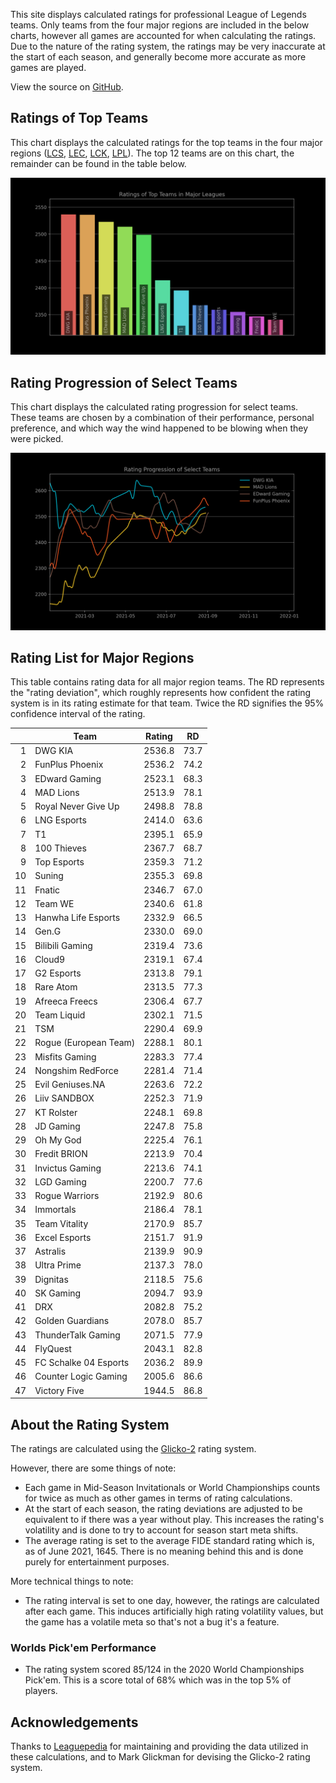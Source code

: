 This site displays calculated ratings for professional League of Legends teams.
Only teams from the four major regions are included in the below charts, however
all games are accounted for when calculating the ratings. Due to the nature of
the rating system, the ratings may be very inaccurate at the start of each
season, and generally become more accurate as more games are played.

View the source on [GitHub][2].

[comment]: <> (Ratings of Teams at MSI 2021)
[comment]: <> (----------------------------)
[comment]: <> (This chart displays the ratings of teams at the Mid-Season Invitational of 2021.)
[comment]: <> (Since MSI is the first international competition of the season, ratings at the)
[comment]: <> (start of the tournament will be based heavily on a team's dominance within their)
[comment]: <> (region, so teams from minor regions may have their ratings inflated.)

Ratings of Top Teams
--------------------

This chart displays the calculated ratings for the top teams in the four major
regions ([LCS][3], [LEC][4], [LCK][5], [LPL][6]). The top 12 teams are on this
chart, the remainder can be found in the table below.

[comment]: <> (Note: the top teams from minor leagues may have their ratings inflated if they )
[comment]: <> (dominated their league. This is because if there are no inter-region games, )
[comment]: <> (one's rating is solely based on their performance within their region.)

![image missing](https://raw.githubusercontent.com/xtevenx/ProRankings/master/data/output_bar.png "Ratings of Top Teams")

Rating Progression of Select Teams
----------------------------------

This chart displays the calculated rating progression for select teams. These
teams are chosen by a combination of their performance, personal preference, and
which way the wind happened to be blowing when they were picked.

![image missing](https://raw.githubusercontent.com/xtevenx/ProRankings/master/data/output_line.png "Rating Progression of Select Teams")

Rating List for Major Regions
-----------------------------

This table contains rating data for all major region teams. The RD represents
the "rating deviation", which roughly represents how confident the rating system
is in its rating estimate for that team. Twice the RD signifies the 95%
confidence interval of the rating.

| | Team | Rating | RD |
| --: | --- | :-: | :-: |
| 1 | DWG KIA | 2536.8 | 73.7 |
| 2 | FunPlus Phoenix | 2536.2 | 74.2 |
| 3 | EDward Gaming | 2523.1 | 68.3 |
| 4 | MAD Lions | 2513.9 | 78.1 |
| 5 | Royal Never Give Up | 2498.8 | 78.8 |
| 6 | LNG Esports | 2414.0 | 63.6 |
| 7 | T1 | 2395.1 | 65.9 |
| 8 | 100 Thieves | 2367.7 | 68.7 |
| 9 | Top Esports | 2359.3 | 71.2 |
| 10 | Suning | 2355.3 | 69.8 |
| 11 | Fnatic | 2346.7 | 67.0 |
| 12 | Team WE | 2340.6 | 61.8 |
| 13 | Hanwha Life Esports | 2332.9 | 66.5 |
| 14 | Gen.G | 2330.0 | 69.0 |
| 15 | Bilibili Gaming | 2319.4 | 73.6 |
| 16 | Cloud9 | 2319.1 | 67.4 |
| 17 | G2 Esports | 2313.8 | 79.1 |
| 18 | Rare Atom | 2313.5 | 77.3 |
| 19 | Afreeca Freecs | 2306.4 | 67.7 |
| 20 | Team Liquid | 2302.1 | 71.5 |
| 21 | TSM | 2290.4 | 69.9 |
| 22 | Rogue (European Team) | 2288.1 | 80.1 |
| 23 | Misfits Gaming | 2283.3 | 77.4 |
| 24 | Nongshim RedForce | 2281.4 | 71.4 |
| 25 | Evil Geniuses.NA | 2263.6 | 72.2 |
| 26 | Liiv SANDBOX | 2252.3 | 71.9 |
| 27 | KT Rolster | 2248.1 | 69.8 |
| 28 | JD Gaming | 2247.8 | 75.8 |
| 29 | Oh My God | 2225.4 | 76.1 |
| 30 | Fredit BRION | 2213.9 | 70.4 |
| 31 | Invictus Gaming | 2213.6 | 74.1 |
| 32 | LGD Gaming | 2200.7 | 77.6 |
| 33 | Rogue Warriors | 2192.9 | 80.6 |
| 34 | Immortals | 2186.4 | 78.1 |
| 35 | Team Vitality | 2170.9 | 85.7 |
| 36 | Excel Esports | 2151.7 | 91.9 |
| 37 | Astralis | 2139.9 | 90.9 |
| 38 | Ultra Prime | 2137.3 | 78.0 |
| 39 | Dignitas | 2118.5 | 75.6 |
| 40 | SK Gaming | 2094.7 | 93.9 |
| 41 | DRX | 2082.8 | 75.2 |
| 42 | Golden Guardians | 2078.0 | 85.7 |
| 43 | ThunderTalk Gaming | 2071.5 | 77.9 |
| 44 | FlyQuest | 2043.1 | 82.8 |
| 45 | FC Schalke 04 Esports | 2036.2 | 89.9 |
| 46 | Counter Logic Gaming | 2005.6 | 86.6 |
| 47 | Victory Five | 1944.5 | 86.8 |

About the Rating System
-----------------------

The ratings are calculated using the [Glicko-2][1] rating system.

However, there are some things of note:

*   Each game in Mid-Season Invitationals or World Championships counts for
    twice as much as other games in terms of rating calculations.
*   At the start of each season, the rating deviations are adjusted to be
    equivalent to if there was a year without play. This increases the rating's
    volatility and is done to try to account for season start meta shifts.
*   The average rating is set to the average FIDE standard rating which is, as
    of June 2021, 1645. There is no meaning behind this and is done purely for
    entertainment purposes.

More technical things to note:

*   The rating interval is set to one day, however, the ratings are calculated
    after each game. This induces artificially high rating volatility values,
    but the game has a volatile meta so that's not a bug it's a feature.

### Worlds Pick'em Performance

*   The rating system scored 85/124 in the 2020 World Championships Pick'em.
    This is a score total of 68% which was in the top 5% of players.

Acknowledgements
----------------

Thanks to [Leaguepedia][7] for maintaining and providing the data utilized in
these calculations, and to Mark Glickman for devising the Glicko-2 rating
system.

[1]: http://www.glicko.net/glicko/glicko2.pdf
[2]: https://github.com/xtevenx/ProRankings
[3]: https://lol.fandom.com/wiki/LCS/2021_Season
[4]: https://lol.fandom.com/wiki/LEC/2021_Season
[5]: https://lol.fandom.com/wiki/LCK/2021_Season
[6]: https://lol.fandom.com/wiki/LPL/2021_Season
[7]: https://lol.fandom.com/Help:API_Documentation
